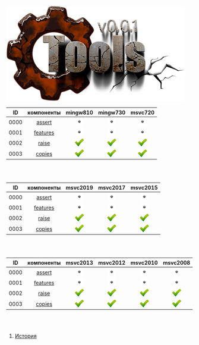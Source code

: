 
[![logo](../logo.png)](../home.md "for developers") 

[X1]: ../images/failed.png    "2021y-02m-22d"
[V1]: ../images/success.png   "2021y-02m-22d"
[E1]: ../images/nodata.png    "2021y-02m-22d"
[N1]: ../images/na.png        "2021y-02m-22d"

| **ID** | **компоненты** |  mingw810  |  mingw730  |  msvc720   |  
|:------:|:--------------:|:----------:|:----------:|:----------:|  
|  0000  | [assert][0]    | [![E1]][0] | [![E1]][0] | [![E1]][0] |  
|  0001  | [features][1]  | [![E1]][1] | [![E1]][1] | [![E1]][1] |  
|  0002  | [raise][2]     | [![V1]][2] | [![V1]][2] | [![V1]][2] |  
|  0003  | [copies][3]    | [![V1]][3] | [![V1]][3] | [![V1]][3] |  

<br />
<br />

| **ID** | **компоненты** |  msvc2019  |  msvc2017  |  msvc2015  |  
|:------:|:--------------:|:----------:|:----------:|:----------:|  
|  0000  | [assert][0]    | [![E1]][0] | [![E1]][0] | [![E1]][0] |  
|  0001  | [features][1]  | [![E1]][1] | [![E1]][1] | [![E1]][1] |  
|  0002  | [raise][2]     | [![V1]][2] | [![V1]][2] | [![V1]][2] |  
|  0003  | [copies][3]    | [![V1]][3] | [![V1]][3] | [![V1]][3] |  

<br />
<br />

| **ID** | **компоненты** |  msvc2013  |  msvc2012  |  msvc2010  |  msvc2008  |  
|:------:|:--------------:|:----------:|:----------:|:----------:|:----------:|  
|  0000  | [assert][0]    | [![E1]][0] | [![E1]][0] | [![E1]][0] | [![E1]][0] |  
|  0001  | [features][1]  | [![E1]][1] | [![E1]][1] | [![E1]][1] | [![E1]][1] |  
|  0002  | [raise][2]     | [![V1]][2] | [![V1]][2] | [![V1]][2] | [![V1]][2] |  
|  0003  | [copies][3]    | [![V1]][3] | [![V1]][3] | [![V1]][3] | [![V1]][3] |  

<br />
<br />

[0]:  #assert   "подключает assert только в дебаге"  
[1]:  #features "определяет технические возможности компилятора"  
[2]:  #raise    "определяет технические возможности компилятора"  
[3]:  #copies   "позволяет определить количество объектов класса"  

1) [История](../history.md)  


